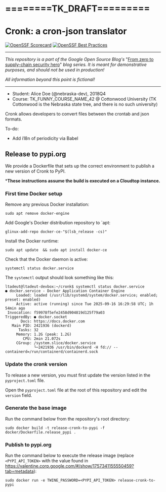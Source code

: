 # ========TK_DRAFT=========

# Cronk: a cron-json translator

<!--
The standard commands for the Scorecard and Best Practices badges are:

    [![OpenSSF Scorecard](https://api.securityscorecards.dev/projects/github.com/nebraska-dev/cronk/badge)](https://api.securityscorecards.dev/projects/github.com/nebraska-dev/cronk)
    [![OpenSSF Best Practices](https://bestpractices.coreinfrastructure.org/projects/6829/badge)](https://bestpractices.coreinfrastructure.org/projects/6829)

However, the badges and links always show the project's current scores. In order to
display the correct scores at each blog post, we've therefore used files stored in the
docs/ folder.
-->
[![OpenSSF Scorecard](docs/scorecard_badge.png)](docs/scorecard.json)
[![OpenSSF Best Practices](docs/best_practices_badge.png)](https://htmlpreview.github.io/?https://github.com/nebraska-dev/cronk/blob/main/docs/BadgeApp.html)

---

_This repository is a part of the Google Open Source Blog's_
"[From zero to supply-chain security hero](TK_BLOG_SERIES_URL)" _blog series. It is
meant for demonstrative purposes, and should not be used in production!_

_All information beyond this point is fictional!_

---

- Student: Alice Doe (@nebraska-dev), 2018Q4
- Course: TK_FUNNY_COURSE_NAME_42 @ Cottonwood University (TK Cottonwood is the Nebraska state tree, and there is no such university)

Cronk allows developers to convert files between the crontab and json formats.

To-do:

- Add i18n of periodicity via Babel

## Release to pypi.org

We provide a Dockerfile that sets up the correct environment to publish a new version of Cronk to PyPI.

***These instructions assume the build is executed on a Cloudtop instance.**

### First time Docker setup

Remove any previous Docker installation:

```
sudo apt remove docker-engine
```

Add Google's Docker distribution repository to `apt:

```
glinux-add-repo docker-ce-"$(lsb_release -cs)"
```

Install the Docker runtime:

```
sudo apt update  && sudo apt install docker-ce
```

Check that the Docker daemon is active:

```
systemctl status docker.service
```

The `systemctl` output should look something like this:

```
ltadeut@ltadeut-devbox:~/cronk$ systemctl status docker.service
● docker.service - Docker Application Container Engine
     Loaded: loaded (/usr/lib/systemd/system/docker.service; enabled; preset: enabled)
     Active: active (running) since Tue 2025-09-16 16:29:58 UTC; 1h 54min ago
 Invocation: f59978f5efe2458d904819d125f79a03
TriggeredBy: ● docker.socket
       Docs: https://docs.docker.com
   Main PID: 2421936 (dockerd)
      Tasks: 32
     Memory: 1.2G (peak: 1.2G)
        CPU: 2min 21.072s
     CGroup: /system.slice/docker.service
             └─2421936 /usr/bin/dockerd -H fd:// --containerd=/run/containerd/containerd.sock
```

### Update the cronk version

To release a new version, you must first update the version listed in the `pyproject.toml` file.

Open the `pyproject.toml` file at the root of this repository and edit the `version` field.

### Generate the base image

Run the command below from the repository's root directory:

```
sudo docker build -t release-cronk-to-pypi -f docker/Dockerfile.release_pypi .
```

### Publish to pypi.org

Run the command below to execute the release image (replace `<PYPI_API_TOKEN>` with the value found in https://valentine.corp.google.com/#/show/1757341155550459?tab=metadata):

```
sudo docker run -e TWINE_PASSWORD=<PYPI_API_TOKEN> release-cronk-to-pypi
```
